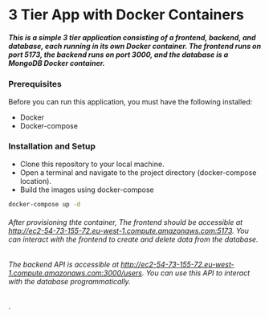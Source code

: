 # 3 Tier App with Docker Containers

##### This is a simple 3 tier application consisting of a frontend, backend, and database, each running in its own Docker container. The frontend runs on port 5173, the backend runs on port 3000, and the database is a MongoDB Docker container.

### Prerequisites

Before you can run this application, you must have the following installed:

- Docker
- Docker-compose

### Installation and Setup

- Clone this repository to your local machine.
- Open a terminal and navigate to the project directory (docker-compose location).
- Build the images using docker-compose

```bash
docker-compose up -d
```

###### After provisioning thte container, The frontend should be accessible at http://ec2-54-73-155-72.eu-west-1.compute.amazonaws.com:5173. You can interact with the frontend to create and delete data from the database.

###### The backend API is accessible at http://ec2-54-73-155-72.eu-west-1.compute.amazonaws.com:3000/users. You can use this API to interact with the database programmatically.

.
